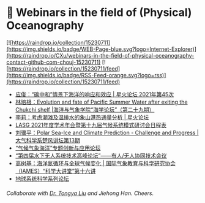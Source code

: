 # 🌊 Webinars in the field of (Physical) Oceanography

[![https://raindrop.io/collection/15230711](https://img.shields.io/badge/WEB-Page-blue.svg?logo=Internet-Explorer)](https://raindrop.io/CXu/webinars-in-the-field-of-physical-oceanography-contact-github-com-chouj-15230711) [![https://raindrop.io/collection/15230711/feed](https://img.shields.io/badge/RSS-Feed-orange.svg?logo=rss)](https://raindrop.io/collection/15230711/feed)

<!-- BLOG-POST-LIST:START -->
- [应俊：“碳中和”情景下海洋的响应和效应 | 星火论坛 2021年第45次](https://mp.weixin.qq.com/s/r3txgZtDXhrbGqrGb65t7g)
- [林培根：Evolution and fate of Pacific Summer Water after exiting the Chukchi shelf |海洋与气象学院“海学论坛”（第二十九期）](https://mp.weixin.qq.com/s/1A7Wm6zLn_wpmFWsoAtlZg)
- [李莉：考虑潮滩及温排水的象山港热通量分析 | 星火论坛](https://mp.weixin.qq.com/s/cqCRLvVbLLdCrWqJ7ep9-w)
- [LASG 2021年度学术年会暨第十九届气候系统模式研讨会日程表](https://mp.weixin.qq.com/s/Eq5ssBOzeGjQRoykIV5tig)
- [刘骥平：Polar Sea-Ice and Climate Prediction - Challenge and Progress | 大气科学系楚风讲坛第13期](https://atmos.cug.edu.cn/info/1028/2145.htm)
- [“气候气象海洋”专题创新与应用论坛](https://mp.weixin.qq.com/s/ofKVOnnF8iFrP3BKNZTPBw)
- [“第四届水下无人系统技术高峰论坛”——有人/无人协同技术会议](https://mp.weixin.qq.com/s/c5dDkv59RamvuOpUL7fKqA)
- [高树基：海洋氮循环与全球气候变化 | 国际气象教育与科学研究协会（IAMES）“科学大讲堂”第十六讲](https://bulletin.nuist.edu.cn/2021/1129/c1087a186535/page.htm)
- [地球系统科学系列论坛](https://mp.weixin.qq.com/s/HB8txHpFQeU0DrPJBuircw)
<!-- BLOG-POST-LIST:END -->

###### Collaborate with [Dr. Tongya Liu](https://liutongya.github.io/) and Jiehong Han. Cheers.
